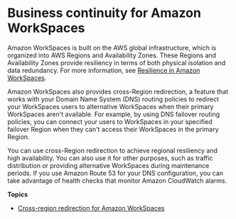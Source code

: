 # Business continuity for Amazon WorkSpaces<a name="business-continuity"></a>

Amazon WorkSpaces is built on the AWS global infrastructure, which is organized into AWS Regions and Availability Zones\. These Regions and Availability Zones provide resiliency in terms of both physical isolation and data redundancy\. For more information, see [Resilience in Amazon WorkSpaces](disaster-recovery-resiliency.md)\.

Amazon WorkSpaces also provides cross\-Region redirection, a feature that works with your Domain Name System \(DNS\) routing policies to redirect your WorkSpaces users to alternative WorkSpaces when their primary WorkSpaces aren't available\. For example, by using DNS failover routing policies, you can connect your users to WorkSpaces in your specified failover Region when they can't access their WorkSpaces in the primary Region\.

You can use cross\-Region redirection to achieve regional resiliency and high availability\. You can also use it for other purposes, such as traffic distribution or providing alternative WorkSpaces during maintenance periods\. If you use Amazon Route 53 for your DNS configuration, you can take advantage of health checks that monitor Amazon CloudWatch alarms\.

**Topics**
+ [Cross\-region redirection for Amazon WorkSpaces](cross-region-redirection.md)